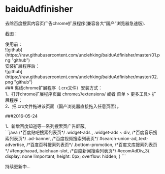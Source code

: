 # baiduAdfinisher
去除百度搜索内容页广告chrome扩展程序(兼容各大“国产”浏览器急速版).

截图： <br />
<div>使用前：</div>
![github](https://raw.githubusercontent.com/unclehking/baiduAdfinisher/master/01.png "github")  
<div>安装扩展程序后：</div>
![github](https://raw.githubusercontent.com/unclehking/baiduAdfinisher/master/02.png "github")  

 <div>### 离线chrome扩展程序（.crx文件）安装方式： </div>
 <div>1、打开chrome扩展程序页面 chrome://extensions/ 或者 菜单 > 更多工具> 扩展程序；</div>
 <div>2、把.crx文件拖进该页面（国产浏览器直接拖入任意页面）。</div>

 ###2016-05-24
 <div>1、新增百度知道等一系列搜索页广告屏蔽。</div>
 ```java
 /*百度贴吧搜索列表页*/
 .widget-ads , .widget-ads ~ div,
 /*百度音乐搜索列表页*/
 .ad-banner,
 /*百度视频搜索列表页*/
 #search-union-ad,.text-advertise,
 /*百度百科搜索列表页*/
 .bottom-promotion,
 /*百度文库搜索列表页*/
 #fengchaoad,.baichuan-slot,
 /*百度新闻搜索列表页*/
 #ecomAdDiv_3{
 	display: none !important;
 	height: 0px;
 	overflow: hidden;
 }
 ```

 持续更新中...
